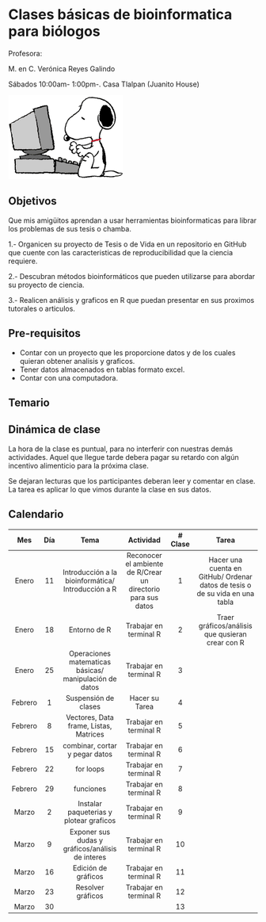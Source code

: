 # Clases básicas de bioinformatica para biólogos

Profesora:

M. en C. Verónica Reyes Galindo

Sábados 10:00am- 1:00pm-. Casa Tlalpan (Juanito House)



![](Imagenes/snoopy.gif)



## Objetivos

Que mis amigüitos aprendan a usar herramientas bioinformaticas para librar los problemas de sus tesis o chamba.

1.- Organicen su proyecto de Tesis o de Vida en un repositorio en GitHub que cuente con las caracteristicas de reproducibilidad que la ciencia requiere.

2.- Descubran métodos bioinformáticos que pueden utilizarse para abordar su proyecto de ciencia.

3.- Realicen análisis y graficos en R que puedan presentar en sus proximos tutorales o articulos.


## Pre-requisitos

* Contar con un proyecto que les proporcione datos y de los cuales quieran obtener analisis y graficos.
* Tener datos almacenados en tablas formato excel.
* Contar con una computadora.

## Temario



## Dinámica de clase

La hora de la clase es puntual, para no interferir con nuestras demás actividades. Aquel que llegue tarde debera pagar su retardo con algún incentivo alimenticio para la próxima clase.

Se dejaran lecturas que los participantes deberan leer y comentar en clase. La tarea es aplicar lo que vimos durante la clase en sus datos.



## Calendario

|Mes|Día|Tema|Actividad|# Clase|Tarea|
|:---:|:---:|:---:|:---:|:---:|:---:|
|Enero|11|Introducción a la bioinformática/ Introducción a R|Reconocer el ambiente de R/Crear un directorio para sus datos|1|Hacer una cuenta en GitHub/ Ordenar datos de tesis o de su vida en una tabla|
|Enero|18|Entorno de R |Trabajar en terminal R|2|Traer gráficos/análisis que qusieran crear con R|
|Enero|25|Operaciones matematicas básicas/ manipulación de datos|Trabajar en terminal R|3||
|Febrero|1|Suspensión de clases|Hacer su Tarea|4|
|Febrero|8|Vectores, Data frame, Listas, Matrices|Trabajar en terminal R|5||
|Febrero|15|combinar, cortar y pegar datos|Trabajar en terminal R|6||
|Febrero|22|for loops|Trabajar en terminal R|7||
|Febrero|29|funciones|Trabajar en terminal R|8||
|Marzo|2|Instalar paqueterias y plotear graficos|Trabajar en terminal R|9||
|Marzo|9|Exponer sus dudas y gráficos/análisis de interes|Trabajar en terminal R|10||
|Marzo|16| Edición de gráficos|Trabajar en terminal R|11||
|Marzo|23|Resolver gráficos|Trabajar en terminal R|12||
|Marzo|30|||13||
